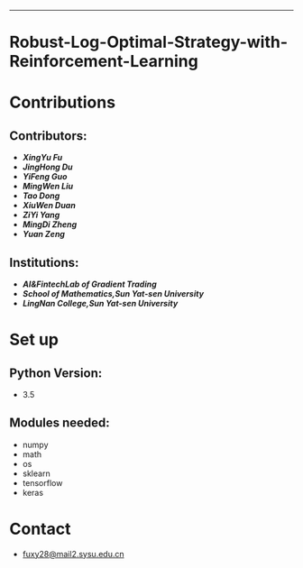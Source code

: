 ***
# Robust-Log-Optimal-Strategy-with-Reinforcement-Learning

Contributions
====
Contributors:
------- 
- ***XingYu Fu***
- ***JingHong Du*** 
- ***YiFeng Guo*** 
- ***MingWen Liu*** 
- ***Tao Dong***
- ***XiuWen Duan***
- ***ZiYi Yang***
- ***MingDi Zheng***
- ***Yuan Zeng***

Institutions: 
------- 
- ***AI&FintechLab of Gradient Trading***
- ***School of Mathematics,Sun Yat-sen University***
- ***LingNan College,Sun Yat-sen University***

Set up
====
Python Version:
------- 
- 3.5

Modules needed:
------- 
- numpy
- math
- os
- sklearn
- tensorflow
- keras      

Contact
====
- fuxy28@mail2.sysu.edu.cn
